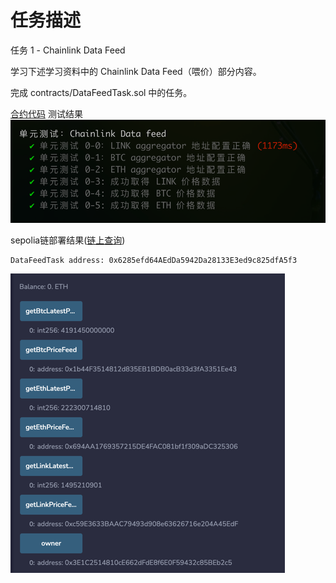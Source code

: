 # 任务描述

任务 1 - Chainlink Data Feed

学习下述学习资料中的 Chainlink Data Feed（喂价）部分内容。

完成 contracts/DataFeedTask.sol 中的任务。

[合约代码](contracts/DataFeedTask.sol)
测试结果
![img.png](img.png)

sepolia链部署结果([链上查询](https://sepolia.etherscan.io/address/0x6285efd64AEdDa5942Da28133E3ed9c825dfA5f3))

```
DataFeedTask address: 0x6285efd64AEdDa5942Da28133E3ed9c825dfA5f3
```
![img_1.png](img_1.png)
